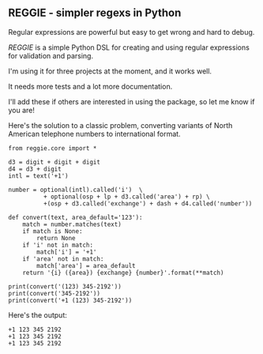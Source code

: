 ## REGGIE - simpler regexs in Python

Regular expressions are powerful but easy to get wrong and hard to debug.

*REGGIE* is a simple Python DSL for creating and using regular expressions for validation and parsing.

I'm using it for three projects at the moment, and it works well.

It needs more tests and a lot more documentation.

I'll add these if others are interested in using the package,
so let me know if you are!

Here's the solution to a classic problem, converting variants of North American
telephone numbers to international format.

    from reggie.core import *
    
    d3 = digit + digit + digit
    d4 = d3 + digit
    intl = text('+1')
    
    number = optional(intl).called('i')  \
              + optional(osp + lp + d3.called('area') + rp) \
              +(osp + d3.called('exchange') + dash + d4.called('number'))
    
    def convert(text, area_default='123'):
        match = number.matches(text)
        if match is None:
            return None
        if 'i' not in match:
            match['i'] = '+1'
        if 'area' not in match:
            match['area'] = area_default
        return '{i} ({area}) {exchange} {number}'.format(**match)
    
    print(convert('(123) 345-2192'))
    print(convert('345-2192'))
    print(convert('+1 (123) 345-2192'))
    
Here's the output:

    +1 123 345 2192
    +1 123 345 2192
    +1 123 345 2192


